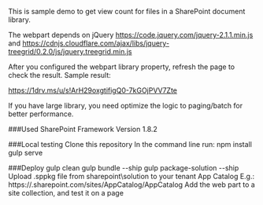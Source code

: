 This is sample demo to get view count for files in a SharePoint document library.

The webpart depends on jQuery https://code.jquery.com/jquery-2.1.1.min.js and https://cdnjs.cloudflare.com/ajax/libs/jquery-treegrid/0.2.0/js/jquery.treegrid.min.js

After you configured the webpart library property, refresh the page to check the result.
Sample result:

https://1drv.ms/u/s!ArH29oxgtifigQ0-7kGOjPVV7Zte

If you have large library, you need optimize the logic to paging/batch for better performance.

###Used SharePoint Framework Version
1.8.2

###Local testing
Clone this repository
In the command line run:
npm install
gulp serve

###Deploy
gulp clean
gulp bundle --ship
gulp package-solution --ship
Upload .sppkg file from sharepoint\solution to your tenant App Catalog
E.g.: https://<tenant>.sharepoint.com/sites/AppCatalog/AppCatalog
Add the web part to a site collection, and test it on a page
